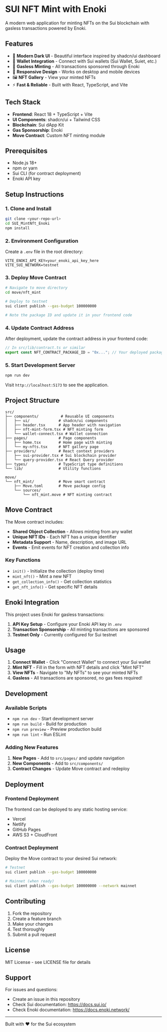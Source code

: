 # SUI NFT Mint with Enoki

A modern web application for minting NFTs on the Sui blockchain with gasless transactions powered by Enoki.

## Features

- 🎨 **Modern Dark UI** - Beautiful interface inspired by shadcn/ui dashboard
- 🔗 **Wallet Integration** - Connect with Sui wallets (Sui Wallet, Suiet, etc.)
- 🚀 **Gasless Minting** - All transactions sponsored through Enoki
- 📱 **Responsive Design** - Works on desktop and mobile devices
- 🖼️ **NFT Gallery** - View your minted NFTs
- ⚡ **Fast & Reliable** - Built with React, TypeScript, and Vite

## Tech Stack

- **Frontend**: React 18 + TypeScript + Vite
- **UI Components**: shadcn/ui + Tailwind CSS
- **Blockchain**: Sui dApp Kit
- **Gas Sponsorship**: Enoki
- **Move Contract**: Custom NFT minting module

## Prerequisites

- Node.js 18+ 
- npm or yarn
- Sui CLI (for contract deployment)
- Enoki API key

## Setup Instructions

### 1. Clone and Install

```bash
git clone <your-repo-url>
cd SUI_MintNft_Enoki
npm install
```

### 2. Environment Configuration

Create a `.env` file in the root directory:

```env
VITE_ENOKI_API_KEY=your_enoki_api_key_here
VITE_SUI_NETWORK=testnet
```

### 3. Deploy Move Contract

```bash
# Navigate to move directory
cd move/nft_mint

# Deploy to testnet
sui client publish --gas-budget 100000000

# Note the package ID and update it in your frontend code
```

### 4. Update Contract Address

After deployment, update the contract address in your frontend code:

```typescript
// In src/lib/contract.ts or similar
export const NFT_CONTRACT_PACKAGE_ID = "0x..."; // Your deployed package ID
```

### 5. Start Development Server

```bash
npm run dev
```

Visit `http://localhost:5173` to see the application.

## Project Structure

```
src/
├── components/          # Reusable UI components
│   ├── ui/             # shadcn/ui components
│   ├── header.tsx      # App header with navigation
│   ├── nft-mint-form.tsx # NFT minting form
│   └── wallet-connect.tsx # Wallet connection
├── pages/              # Page components
│   ├── home.tsx        # Home page with minting
│   └── my-nfts.tsx     # NFT gallery page
├── providers/          # React context providers
│   ├── sui-provider.tsx # Sui blockchain provider
│   └── query-provider.tsx # React Query provider
├── types/              # TypeScript type definitions
└── lib/                # Utility functions

move/
└── nft_mint/           # Move smart contract
    ├── Move.toml       # Move package config
    └── sources/
        └── nft_mint.move # NFT minting contract
```

## Move Contract

The Move contract includes:

- **Shared Object Collection** - Allows minting from any wallet
- **Unique NFT IDs** - Each NFT has a unique identifier
- **Metadata Support** - Name, description, and image URL
- **Events** - Emit events for NFT creation and collection info

### Key Functions

- `init()` - Initialize the collection (deploy time)
- `mint_nft()` - Mint a new NFT
- `get_collection_info()` - Get collection statistics
- `get_nft_info()` - Get specific NFT details

## Enoki Integration

This project uses Enoki for gasless transactions:

1. **API Key Setup** - Configure your Enoki API key in `.env`
2. **Transaction Sponsorship** - All minting transactions are sponsored
3. **Testnet Only** - Currently configured for Sui testnet

## Usage

1. **Connect Wallet** - Click "Connect Wallet" to connect your Sui wallet
2. **Mint NFT** - Fill in the form with NFT details and click "Mint NFT"
3. **View NFTs** - Navigate to "My NFTs" to see your minted NFTs
4. **Gasless** - All transactions are sponsored, no gas fees required!

## Development

### Available Scripts

- `npm run dev` - Start development server
- `npm run build` - Build for production
- `npm run preview` - Preview production build
- `npm run lint` - Run ESLint

### Adding New Features

1. **New Pages** - Add to `src/pages/` and update navigation
2. **New Components** - Add to `src/components/`
3. **Contract Changes** - Update Move contract and redeploy

## Deployment

### Frontend Deployment

The frontend can be deployed to any static hosting service:

- Vercel
- Netlify
- GitHub Pages
- AWS S3 + CloudFront

### Contract Deployment

Deploy the Move contract to your desired Sui network:

```bash
# Testnet
sui client publish --gas-budget 100000000

# Mainnet (when ready)
sui client publish --gas-budget 100000000 --network mainnet
```

## Contributing

1. Fork the repository
2. Create a feature branch
3. Make your changes
4. Test thoroughly
5. Submit a pull request

## License

MIT License - see LICENSE file for details

## Support

For issues and questions:

- Create an issue in this repository
- Check Sui documentation: https://docs.sui.io/
- Check Enoki documentation: https://docs.enoki.network/

---

Built with ❤️ for the Sui ecosystem